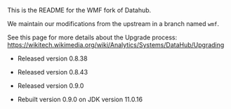 This is the README for the WMF fork of Datahub.

We maintain our modifications from the upstream in a branch named `wmf`.

See this page for more details about the Upgrade process: https://wikitech.wikimedia.org/wiki/Analytics/Systems/DataHub/Upgrading

* Released version 0.8.38

* Released version 0.8.43

* Released version 0.9.0

* Rebuilt version 0.9.0 on JDK version 11.0.16
